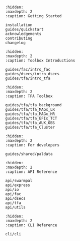 ```{include} ../README.md
```

```{toctree}
:hidden:
:maxdepth: 2
:caption: Getting Started

installation
guides/quickstart
acknowledgements
contributing
changelog
```

```{toctree}
:hidden:
:maxdepth: 2
:caption: Toolbox Introductions

guides/fac/intro_fac
guides/dsecs/intro_dsecs
guides/tfa/intro_tfa
```

```{toctree}
:hidden:
:maxdepth: 2
:caption: TFA Toolbox

guides/tfa/tfa_background
guides/tfa/tfa_MAGx_LR
guides/tfa/tfa_MAGx_HR
guides/tfa/tfa_EFIx_TCT
guides/tfa/tfa_AUX_OBS
guides/tfa/tfa_Cluster
```

```{toctree}
:hidden:
:maxdepth: 2
:caption: For developers

guides/shared/paldata
```

```{toctree}
:hidden:
:maxdepth: 2
:caption: API Reference

api/swarmpal
api/express
api/io
api/fac
api/dsecs
api/tfa
api/utils
```

```{toctree}
:hidden:
:maxdepth: 2
:caption: CLI Reference

cli/cli
```
